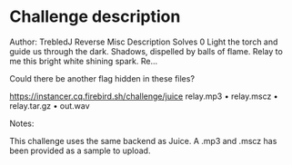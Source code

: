# Challenge description

Author: TrebledJ
Reverse
Misc
Description
Solves
0
Light the torch and guide us through the dark.
Shadows, dispelled by balls of flame.
Relay to me this bright white shining spark.
Re...

Could there be another flag hidden in these files?

https://instancer.cq.firebird.sh/challenge/juice
relay.mp3 • relay.mscz • relay.tar.gz • out.wav

Notes:

This challenge uses the same backend as Juice.
A .mp3 and .mscz has been provided as a sample to upload.